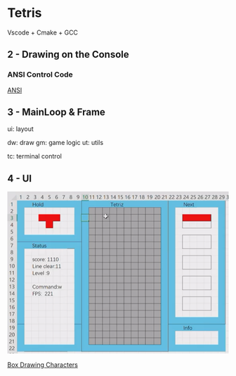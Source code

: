 # Tetris
Vscode + Cmake + GCC 

## 2 - Drawing on the Console

### ANSI Control Code
[ANSI](https://gist.github.com/fnky/458719343aabd01cfb17a3a4f7296797)

## 3 - MainLoop & Frame 
ui: layout

dw: draw              gm: game logic  ut: utils

tc: terminal control 

## 4 - UI
![Alt text](image.png)

[Box Drawing Characters](https://en.wikipedia.org/wiki/Box-drawing_characters)